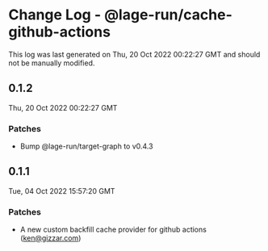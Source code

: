 # Change Log - @lage-run/cache-github-actions

This log was last generated on Thu, 20 Oct 2022 00:22:27 GMT and should not be manually modified.

<!-- Start content -->

## 0.1.2

Thu, 20 Oct 2022 00:22:27 GMT

### Patches

- Bump @lage-run/target-graph to v0.4.3

## 0.1.1

Tue, 04 Oct 2022 15:57:20 GMT

### Patches

- A new custom backfill cache provider for github actions (ken@gizzar.com)
